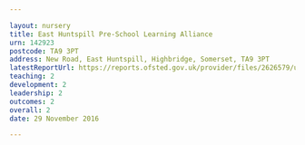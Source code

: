 ```yaml
---

layout: nursery
title: East Huntspill Pre-School Learning Alliance
urn: 142923
postcode: TA9 3PT
address: New Road, East Huntspill, Highbridge, Somerset, TA9 3PT
latestReportUrl: https://reports.ofsted.gov.uk/provider/files/2626579/urn/142923.pdf
teaching: 2
development: 2
leadership: 2
outcomes: 2
overall: 2
date: 29 November 2016

---
```


